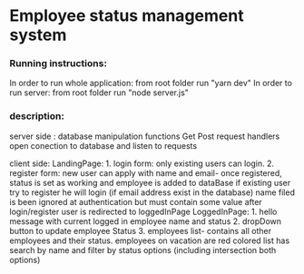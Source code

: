 # Employee status management system

### Running instructions:
In order to run whole application: from root folder run "yarn dev"
In order to run server: from root folder run "node server.js"

### description:

server side :
database manipulation functions
Get Post request handlers
open conection to database and listen to requests

client side:
LandingPage:
    1. login form: only existing users can login.
    2. register form: new user can apply with name and email- once registered, status is set as working and employee is added to dataBase 
                      if existing user try to register he will login (if email address exist in the database) name filed is been ignored at authentication but must contain some value 
    after login/register user is redirected to loggedInPage
LoggedInPage:
    1. hello message with current logged in employee name and status
    2. dropDown button to update employee Status
    3. employees list- contains all other employees and their status. employees on vacation are red colored
        list has search by name and filter by status options (including intersection both options)
